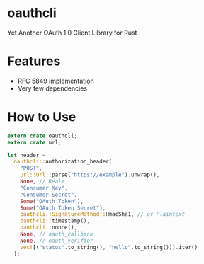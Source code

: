 # oauthcli
Yet Another OAuth 1.0 Client Library for Rust

# Features
- RFC 5849 implementation
- Very few dependencies

# How to Use
```rust
extern crate oauthcli;
extern crate url;

let header =
  oauthcli::authorization_header(
    "POST",
    url::Url::parse("https://example").unwrap(),
    None, // Realm
    "Consumer Key",
    "Consumer Secret",
    Some("OAuth Token"),
    Some("OAuth Token Secret"),
    oauthcli::SignatureMethod::HmacSha1, // or Plaintext
    oauthcli::timestamp(),
    oauthcli::nonce(),
    None, // oauth_callback
    None, // oauth_verifier
    vec![("status".to_string(), "hello".to_string())].iter()
  );
```
